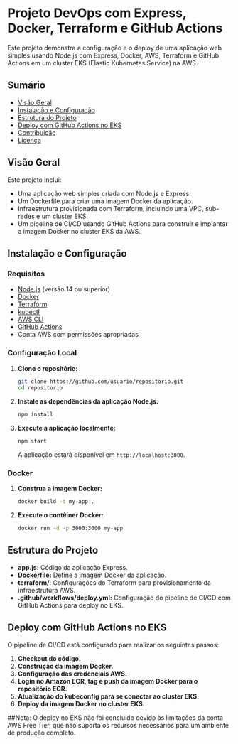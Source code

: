 # Projeto DevOps com Express, Docker, Terraform e GitHub Actions

Este projeto demonstra a configuração e o deploy de uma aplicação web simples usando Node.js com Express, Docker, AWS, Terraform e GitHub Actions em um cluster EKS (Elastic Kubernetes Service) na AWS.

## Sumário

- [Visão Geral](#visão-geral)
- [Instalação e Configuração](#instalação-e-configuração)
- [Estrutura do Projeto](#estrutura-do-projeto)
- [Deploy com GitHub Actions no EKS](#deploy-com-github-actions-no-eks)
- [Contribuição](#contribuição)
- [Licença](#licença)

## Visão Geral

Este projeto inclui:

- Uma aplicação web simples criada com Node.js e Express.
- Um Dockerfile para criar uma imagem Docker da aplicação.
- Infraestrutura provisionada com Terraform, incluindo uma VPC, sub-redes e um cluster EKS.
- Um pipeline de CI/CD usando GitHub Actions para construir e implantar a imagem Docker no cluster EKS da AWS.

## Instalação e Configuração

### Requisitos

- [Node.js](https://nodejs.org/) (versão 14 ou superior)
- [Docker](https://www.docker.com/get-started)
- [Terraform](https://www.terraform.io/downloads.html)
- [kubectl](https://kubernetes.io/docs/tasks/tools/install-kubectl/)
- [AWS CLI](https://aws.amazon.com/cli/)
- [GitHub Actions](https://github.com/features/actions)
- Conta AWS com permissões apropriadas

### Configuração Local

1. **Clone o repositório:**

    ```bash
    git clone https://github.com/usuario/repositorio.git
    cd repositorio
    ```

2. **Instale as dependências da aplicação Node.js:**

    ```bash
    npm install
    ```

3. **Execute a aplicação localmente:**

    ```bash
    npm start
    ```

    A aplicação estará disponível em `http://localhost:3000`.

### Docker

1. **Construa a imagem Docker:**

    ```bash
    docker build -t my-app .
    ```

2. **Execute o contêiner Docker:**

    ```bash
    docker run -d -p 3000:3000 my-app
    ```

## Estrutura do Projeto

- **app.js:** Código da aplicação Express.
- **Dockerfile:** Define a imagem Docker da aplicação.
- **terraform/**: Configurações do Terraform para provisionamento da infraestrutura AWS.
- **.github/workflows/deploy.yml:** Configuração do pipeline de CI/CD com GitHub Actions para deploy no EKS.

## Deploy com GitHub Actions no EKS

O pipeline de CI/CD está configurado para realizar os seguintes passos:

1. **Checkout do código.**
2. **Construção da imagem Docker.**
3. **Configuração das credenciais AWS.**
4. **Login no Amazon ECR, tag e push da imagem Docker para o repositório ECR.**
5. **Atualização do kubeconfig para se conectar ao cluster EKS.**
6. **Deploy da imagem Docker no cluster EKS.**


##Nota: 
O deploy no EKS não foi concluído devido às limitações da conta AWS Free Tier, que não suporta os recursos necessários para um ambiente de produção completo.
